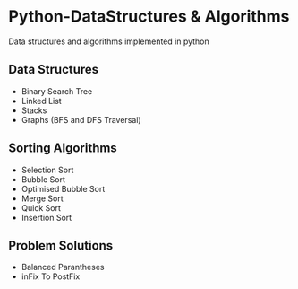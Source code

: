 # Python-DataStructures & Algorithms
Data structures and algorithms implemented in python

## Data Structures

* Binary Search Tree
* Linked List
* Stacks
* Graphs (BFS and DFS Traversal)

## Sorting Algorithms

* Selection Sort
* Bubble Sort
* Optimised Bubble Sort
* Merge Sort
* Quick Sort
* Insertion Sort

## Problem Solutions

* Balanced Parantheses
* inFix To PostFix

